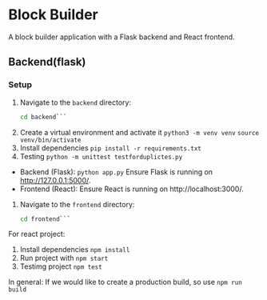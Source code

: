 # Block Builder

A block builder application with a Flask backend and React frontend.

## Backend(flask)

### Setup

1. Navigate to the `backend` directory:
   ```sh
   cd backend```

1. Create a virtual environment and activate it
  ```python3 -m venv venv```
```source venv/bin/activate```
2. Install dependencies 
```pip install -r requirements.txt```
3. Testing
```python -m unittest testforduplictes.py ```

- Backend (Flask):
```python app.py```
Ensure Flask is running on http://127.0.0.1:5000/.
- Frontend (React):
Ensure React is running on http://localhost:3000/.

1. Navigate to the `frontend` directory:
   ```sh
   cd frontend```
For react project:
1. Install dependencies ```npm install```
2. Run project with ```npm start```
3. Testimg project ```npm test```

In general:
If we would like to create a production build, so use ```npm run build``` 